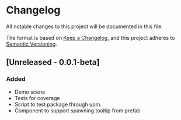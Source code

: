 # Changelog
All notable changes to this project will be documented in this file.

The format is based on [Keep a Changelog](https://keepachangelog.com/en/1.0.0/),
and this project adheres to [Semantic Versioning](https://semver.org/spec/v2.0.0.html).

## [Unreleased - 0.0.1-beta]
### Added

- Demo scene
- Tests for coverage
- Script to test package through upm.
- Component to support spawning tooltip from prefab